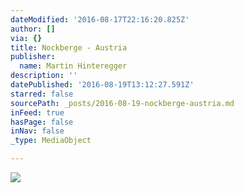 ```yaml
---
dateModified: '2016-08-17T22:16:20.825Z'
author: []
via: {}
title: Nockberge - Austria
publisher:
  name: Martin Hinteregger
description: ''
datePublished: '2016-08-19T13:12:27.591Z'
starred: false
sourcePath: _posts/2016-08-19-nockberge-austria.md
inFeed: true
hasPage: false
inNav: false
_type: MediaObject

---
```

![](https://the-grid-user-content.s3-us-west-2.amazonaws.com/30d744e4-d226-47da-8714-1341513e1e03.jpg)